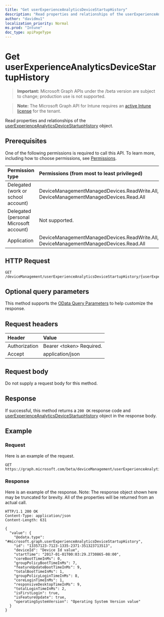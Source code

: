 ```yaml
---
title: "Get userExperienceAnalyticsDeviceStartupHistory"
description: "Read properties and relationships of the userExperienceAnalyticsDeviceStartupHistory object."
author: "davidmu1"
localization_priority: Normal
ms.prod: "Intune"
doc_type: apiPageType
---
```


# Get userExperienceAnalyticsDeviceStartupHistory

> **Important:** Microsoft Graph APIs under the /beta version are subject to change; production use is not supported.

> **Note:** The Microsoft Graph API for Intune requires an [active Intune license](https://go.microsoft.com/fwlink/?linkid=839381) for the tenant.

Read properties and relationships of the [userExperienceAnalyticsDeviceStartupHistory](../resources/intune-devices-userexperienceanalyticsdevicestartuphistory.md) object.

## Prerequisites
One of the following permissions is required to call this API. To learn more, including how to choose permissions, see [Permissions](/graph/permissions-reference).

|Permission type|Permissions (from most to least privileged)|
|:---|:---|
|Delegated (work or school account)|DeviceManagementManagedDevices.ReadWrite.All, DeviceManagementManagedDevices.Read.All|
|Delegated (personal Microsoft account)|Not supported.|
|Application|DeviceManagementManagedDevices.ReadWrite.All, DeviceManagementManagedDevices.Read.All|

## HTTP Request
<!-- {
  "blockType": "ignored"
}
-->
``` http
GET /deviceManagement/userExperienceAnalyticsDeviceStartupHistory/{userExperienceAnalyticsDeviceStartupHistoryId}
```

## Optional query parameters
This method supports the [OData Query Parameters](https://docs.microsoft.com/en-us/graph/query-parameters) to help customize the response.

## Request headers
|Header|Value|
|:---|:---|
|Authorization|Bearer &lt;token&gt; Required.|
|Accept|application/json|

## Request body
Do not supply a request body for this method.

## Response
If successful, this method returns a `200 OK` response code and [userExperienceAnalyticsDeviceStartupHistory](../resources/intune-devices-userexperienceanalyticsdevicestartuphistory.md) object in the response body.

## Example

### Request
Here is an example of the request.
``` http
GET https://graph.microsoft.com/beta/deviceManagement/userExperienceAnalyticsDeviceStartupHistory/{userExperienceAnalyticsDeviceStartupHistoryId}
```

### Response
Here is an example of the response. Note: The response object shown here may be truncated for brevity. All of the properties will be returned from an actual call.
``` http
HTTP/1.1 200 OK
Content-Type: application/json
Content-Length: 631

{
  "value": {
    "@odata.type": "#microsoft.graph.userExperienceAnalyticsDeviceStartupHistory",
    "id": "13357123-7123-1335-2371-351323713513",
    "deviceId": "Device Id value",
    "startTime": "2017-01-01T00:03:29.2730865-08:00",
    "coreBootTimeInMs": 0,
    "groupPolicyBootTimeInMs": 7,
    "featureUpdateBootTimeInMs": 9,
    "totalBootTimeInMs": 1,
    "groupPolicyLoginTimeInMs": 8,
    "coreLoginTimeInMs": 1,
    "responsiveDesktopTimeInMs": 9,
    "totalLoginTimeInMs": 2,
    "isFirstLogin": true,
    "isFeatureUpdate": true,
    "operatingSystemVersion": "Operating System Version value"
  }
}
```



